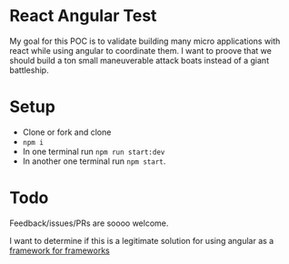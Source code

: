# React Angular Test

My goal for this POC is to validate building many micro applications with react while using angular to coordinate them.  I want to proove that we should build a ton small maneuverable attack boats instead of a giant battleship.

# Setup

- Clone or fork and clone
- `npm i`
- In one terminal run `npm run start:dev`
- In another one terminal run `npm start`.

# Todo

Feedback/issues/PRs are soooo welcome.  

I want to determine if this is a legitimate solution for using angular as a [framework for frameworks](https://www.google.com/url?sa=t&rct=j&q=&esrc=s&source=web&cd=2&cad=rja&uact=8&ved=0ahUKEwi16evr-NXOAhVCbSYKHTj0DTMQtwIIHjAB&url=https%3A%2F%2Fwww.youtube.com%2Fwatch%3Fv%3DbzjDYzOHSAE&usg=AFQjCNFNCnceUhxf1abM6BJmTFD1d3GcXA&sig2=YsAxONH4zSkzbeoBAvZuxg&bvm=bv.129759880,d.eWE)
